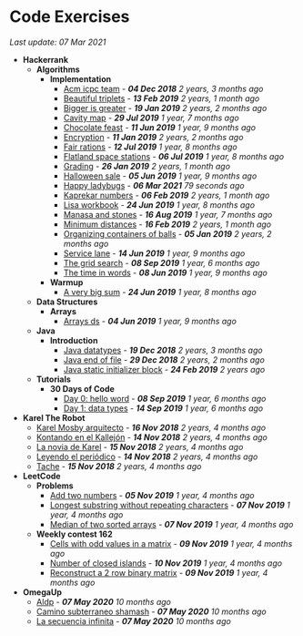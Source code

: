 # Code Exercises
*Last update: 07 Mar 2021*

- **Hackerrank**
  - **Algorithms**
    - **Implementation**
      - [Acm icpc team](Hackerrank/Algorithms/Implementation/acm-icpc-team) - ***04 Dec 2018*** *2 years, 3 months ago*
      - [Beautiful triplets](Hackerrank/Algorithms/Implementation/beautiful-triplets) - ***13 Feb 2019*** *2 years, 1 month ago*
      - [Bigger is greater](Hackerrank/Algorithms/Implementation/bigger-is-greater) - ***19 Jan 2019*** *2 years, 2 months ago*
      - [Cavity map](Hackerrank/Algorithms/Implementation/cavity-map) - ***29 Jul 2019*** *1 year, 7 months ago*
      - [Chocolate feast](Hackerrank/Algorithms/Implementation/chocolate-feast) - ***11 Jun 2019*** *1 year, 9 months ago*
      - [Encryption](Hackerrank/Algorithms/Implementation/encryption) - ***11 Jan 2019*** *2 years, 2 months ago*
      - [Fair rations](Hackerrank/Algorithms/Implementation/fair-rations) - ***12 Jul 2019*** *1 year, 8 months ago*
      - [Flatland space stations](Hackerrank/Algorithms/Implementation/flatland-space-stations) - ***06 Jul 2019*** *1 year, 8 months ago*
      - [Grading](Hackerrank/Algorithms/Implementation/grading) - ***26 Jan 2019*** *2 years, 1 month ago*
      - [Halloween sale](Hackerrank/Algorithms/Implementation/halloween-sale) - ***05 Jun 2019*** *1 year, 9 months ago*
      - [Happy ladybugs](Hackerrank/Algorithms/Implementation/happy-ladybugs) - ***06 Mar 2021*** *79 seconds ago*
      - [Kaprekar numbers](Hackerrank/Algorithms/Implementation/kaprekar-numbers) - ***06 Feb 2019*** *2 years, 1 month ago*
      - [Lisa workbook](Hackerrank/Algorithms/Implementation/lisa-workbook) - ***24 Jun 2019*** *1 year, 8 months ago*
      - [Manasa and stones](Hackerrank/Algorithms/Implementation/manasa-and-stones) - ***16 Aug 2019*** *1 year, 7 months ago*
      - [Minimum distances](Hackerrank/Algorithms/Implementation/minimum-distances) - ***16 Feb 2019*** *2 years, 1 month ago*
      - [Organizing containers of balls](Hackerrank/Algorithms/Implementation/organizing-containers-of-balls) - ***05 Jan 2019*** *2 years, 2 months ago*
      - [Service lane](Hackerrank/Algorithms/Implementation/service-lane) - ***14 Jun 2019*** *1 year, 9 months ago*
      - [The grid search](Hackerrank/Algorithms/Implementation/the-grid-search) - ***08 Sep 2019*** *1 year, 6 months ago*
      - [The time in words](Hackerrank/Algorithms/Implementation/the-time-in-words) - ***08 Jun 2019*** *1 year, 9 months ago*
    - **Warmup**
      - [A very big sum](Hackerrank/Algorithms/Warmup/a-very-big-sum) - ***24 Jun 2019*** *1 year, 8 months ago*
  - **Data Structures**
    - **Arrays**
      - [Arrays ds](Hackerrank/Data-Structures/Arrays/arrays-ds) - ***04 Jun 2019*** *1 year, 9 months ago*
  - **Java**
    - **Introduction**
      - [Java datatypes](Hackerrank/Java/Introduction/java-datatypes) - ***19 Dec 2018*** *2 years, 3 months ago*
      - [Java end of file](Hackerrank/Java/Introduction/java-end-of-file) - ***29 Dec 2018*** *2 years, 2 months ago*
      - [Java static initializer block](Hackerrank/Java/Introduction/java-static-initializer-block) - ***24 Feb 2019*** *2 years ago*
  - **Tutorials**
    - **30 Days of Code**
      - [Day 0: hello word](Hackerrank/Tutorials/30-Days-of-Code/day-0_hello-word) - ***08 Sep 2019*** *1 year, 6 months ago*
      - [Day 1: data types](Hackerrank/Tutorials/30-Days-of-Code/day-1_data-types) - ***14 Sep 2019*** *1 year, 6 months ago*
- **Karel The Robot**
  - [Karel Mosby arquitecto](Karel-The-Robot/Karel-Mosby-arquitecto) - ***16 Nov 2018*** *2 years, 4 months ago*
  - [Kontando en el Kallejón](Karel-The-Robot/Kontando-en-el-Kallejón) - ***14 Nov 2018*** *2 years, 4 months ago*
  - [La novia de Karel](Karel-The-Robot/La-novia-de-Karel) - ***15 Nov 2018*** *2 years, 4 months ago*
  - [Leyendo el periódico](Karel-The-Robot/Leyendo-el-periódico) - ***14 Nov 2018*** *2 years, 4 months ago*
  - [Tache](Karel-The-Robot/Tache) - ***15 Nov 2018*** *2 years, 4 months ago*
- **LeetCode**
  - **Problems**
    - [Add two numbers](LeetCode/Problems/add-two-numbers) - ***05 Nov 2019*** *1 year, 4 months ago*
    - [Longest substring without repeating characters](LeetCode/Problems/longest-substring-without-repeating-characters) - ***07 Nov 2019*** *1 year, 4 months ago*
    - [Median of two sorted arrays](LeetCode/Problems/median-of-two-sorted-arrays) - ***07 Nov 2019*** *1 year, 4 months ago*
  - **Weekly contest 162**
    - [Cells with odd values in a matrix](LeetCode/Weekly-contest-162/cells-with-odd-values-in-a-matrix) - ***09 Nov 2019*** *1 year, 4 months ago*
    - [Number of closed islands](LeetCode/Weekly-contest-162/number-of-closed-islands) - ***10 Nov 2019*** *1 year, 4 months ago*
    - [Reconstruct a 2 row binary matrix](LeetCode/Weekly-contest-162/reconstruct-a-2-row-binary-matrix) - ***09 Nov 2019*** *1 year, 4 months ago*
- **OmegaUp**
  - [Aldp](OmegaUp/aldp) - ***07 May 2020*** *10 months ago*
  - [Camino subterraneo shamash](OmegaUp/camino-subterraneo-shamash) - ***07 May 2020*** *10 months ago*
  - [La secuencia infinita](OmegaUp/la-secuencia-infinita) - ***07 May 2020*** *10 months ago*
